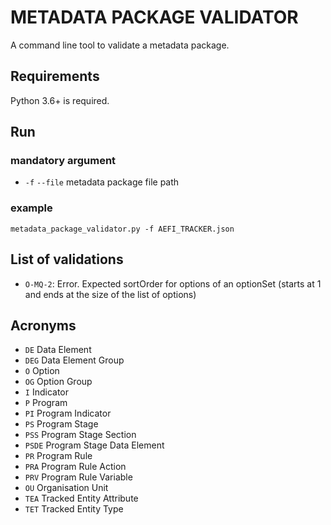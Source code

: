 # METADATA PACKAGE VALIDATOR

A command line tool to validate a metadata package.

## Requirements

Python 3.6+ is required.

## Run

### mandatory argument

- `-f` `--file` metadata package file path

### example

`metadata_package_validator.py -f AEFI_TRACKER.json`

## List of validations

- `O-MQ-2`: Error. Expected sortOrder for options of an optionSet (starts at 1 and ends at the size of the list of options)


## Acronyms
- `DE` Data Element
- `DEG` Data Element Group
- `O` Option
- `OG` Option Group
- `I` Indicator
- `P` Program
- `PI` Program Indicator
- `PS` Program Stage
- `PSS` Program Stage Section
- `PSDE` Program Stage Data Element
- `PR` Program Rule
- `PRA` Program Rule Action 
- `PRV` Program Rule Variable
- `OU` Organisation Unit
- `TEA` Tracked Entity Attribute
- `TET` Tracked Entity Type

